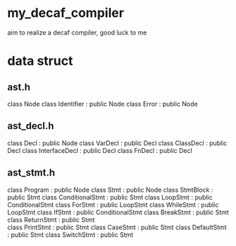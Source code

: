 # my_decaf_compiler
aim to realize a decaf compiler, good luck to me

# data struct
## ast.h
class Node
class Identifier : public Node 
class Error : public Node

## ast_decl.h
class Decl : public Node 
class VarDecl : public Decl 
class ClassDecl : public Decl 
class InterfaceDecl : public Decl 
class FnDecl : public Decl 

## ast_stmt.h
class Program : public Node
class Stmt : public Node
class StmtBlock : public Stmt 
class ConditionalStmt : public Stmt
class LoopStmt : public ConditionalStmt 
class ForStmt : public LoopStmt 
class WhileStmt : public LoopStmt 
class IfStmt : public ConditionalStmt 
class BreakStmt : public Stmt 
class ReturnStmt : public Stmt  
class PrintStmt : public Stmt
class CaseStmt : public Stmt
class DefaultStmt : public Stmt
class SwitchStmt : public Stmt